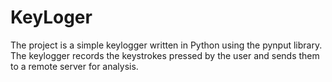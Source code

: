 # KeyLoger
The project is a simple keylogger written in Python using the pynput library. The keylogger records the keystrokes pressed by the user and sends them to a remote server for analysis.
